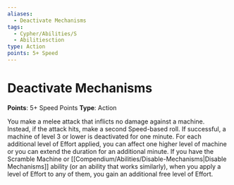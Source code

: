 ```yaml
---
aliases:
  - Deactivate Mechanisms
tags:
  - Cypher/Abilities/S
  - Abilitiesction
type: Action
points: 5+ Speed
---
```


# Deactivate Mechanisms

**Points**: 5+ Speed Points
**Type**: Action

You make a melee attack that inflicts no damage against a machine. Instead, if the attack hits, make a second Speed-based roll. If successful, a machine of level 3 or lower is deactivated for one minute. For each additional level of Effort applied, you can affect one higher level of machine or you can extend the duration for an additional minute. If you have the Scramble Machine or [[Compendium/Abilities/Disable-Mechanisms|Disable Mechanisms]] ability (or an ability that works similarly), when you apply a level of Effort to any of them, you gain an additional free level of Effort.

